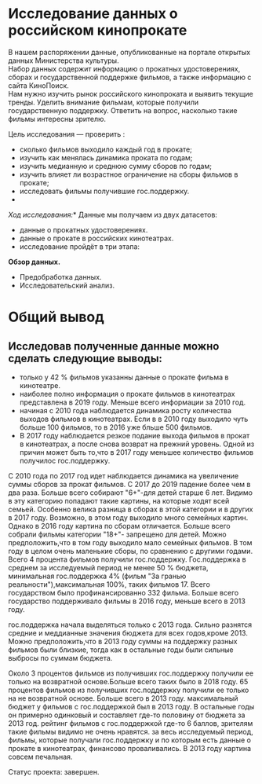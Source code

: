 # Исследование данных о российском кинопрокате
В нашем распоряжении данные, опубликованные на портале открытых данных Министерства культуры.<br>
Набор данных содержит информацию о прокатных удостоверениях, сборах и государственной поддержке фильмов, а также информацию с сайта КиноПоиск.<br>
Нам нужно изучить рынок российского кинопроката и выявить текущие тренды. Уделить внимание фильмам, которые получили государственную поддержку. Ответить на вопрос, насколько такие фильмы интересны зрителю.<br>

Цель исследования — проверить :
- сколько фильмов выходило каждый год в прокате;
- изучить как менялась динамика проката по годам;
- изучить медианную и среднюю сумму сборов по годам;
- изучить влияет ли возрастное ограничение на сборы фильмов в прокате;
- исследовать фильмы получившие гос.поддержку.
- 
**Ход исследования*:**
Данные мы получаем из двух датасетов:
- данные о прокатных удостоверениях.
- данные о прокате в российских кинотеатрах.
- исследование пройдёт в три этапа:

**Обзор данных.**
- Предобработка данных.
- Исследовательский анализ.



# Общий вывод
## Исследовав полученные данные можно сделать следующие выводы:
- только у 42 % фильмов указанны данные о прокате фильма в кинотеатре.
- наиболее полно информация о прокате фильмов в кинотеатрах представлена в 2019 году. Меньше всего информации за 2010 год.
- начиная с 2010 года наблюдается динамика росту количества выходов фильмов в кинотеатрах. Если в в 2010 году выходило чуть больше 100 фильмов, то в 2016 уже бльше 500 фильмов.
- В 2017 году наблюдается резкое подание выхода фильмов в прокат в кинотеатрах, а после снова возврат на прежний уровень.
Одной из причин может быть то,что в 2017 году меньшее количество фильмов получилос гос.поддержку.

С 2010 года по 2017 год идет наблюдается динамика на увеличение суммы сборов за прокат фильмов. С 2017 до 2019 падение более чем в два раза.
Больше всего собирают "6+"-для детей старше 6 лет. Видимо в эту категорию попадают такие картины, на которые ходят всей семьей. Особенно велика разница в сборах в этой категории и в других в 2017 году. Возможно, в этом году выходило много семейных картин.
Однако в 2016 году картина по сборам отличается. Больше всего собрали фильмы категории "18+"- запрещено для детей. Можно предположить,что в том году выходило мало семейных фильмов. В том году в целом очень маленькие сборы, по сравнению с другими годами.
Всего 4 процента фильмов получили гос.поддержку.
Гос.поддержка в среднем за исследуемый период не менее 50 % бюджета, минимальная гос.поддержка 4% (фильм "За гранью реальности"),максимальная 100%, таких фильмов 17.
Всего государством было профинансированно 332 фильма. Больше всего государство поддерживало фильмы в 2016 году, меньше всего в 2013 году.

гос.поддержка начала выделяться только с 2013 года.
Сильно разнятся средние и меддианные значения бюджета для всех годов,кроме 2013.
Можно предположить,что в 2013 году суммы на поддержку разных фильмов были близкие, тогда как в остальные годы были сильные выбросы по суммам бюджета.

Около 3 процентов фильмов из получивших гос.поддержку получили ее только на возвратной основе.Больше всего таких было в 2018 году.
65 процентов фильмов из получивших гос.поддержку получили ее только на не возвратной основе. Больше всего в 2013 году.
максимальный бюджет у фильмов с гос.поддержкой был в 2013 году. В остальные годы он примерно одинковый и составляет где-то половину от бюджета за 2013 год.
рейтинг фильмов с гос.поддержкой где-то 6 баллов, зрителям такие фильмы видимо не очень нравятся.
за весь исследуемый период, фильмы, которые получали гос.поддержку и по которым есть данные о прокате в кинотеатрах, финансово проваливались. В 2013 году картина совсем печальная.

Статус проекта: завершен. 
